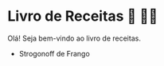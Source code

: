 # Livro de Receitas :book: :man_cook:

Olá! Seja bem-vindo ao livro de receitas.

- Strogonoff de Frango